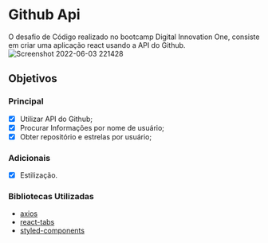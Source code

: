 # Github Api

O desafio de Código realizado no bootcamp Digital Innovation One, consiste em criar uma aplicação react usando a API do Github. 
![Screenshot 2022-06-03 221428](https://user-images.githubusercontent.com/9398249/171970915-cf06b32e-dd04-4716-91cf-2721f909339f.jpg)

## Objetivos

### Principal
- [x] Utilizar API do Github;
- [x] Procurar Informações por nome de usuário;
- [x] Obter repositório e estrelas por usuário;
### Adicionais
- [x] Estilização.

### Bibliotecas Utilizadas

- [axios](https://www.npmjs.com/package/axios)
- [react-tabs](https://www.npmjs.com/package/react-tabs)
- [styled-components](https://styled-components.com/)
